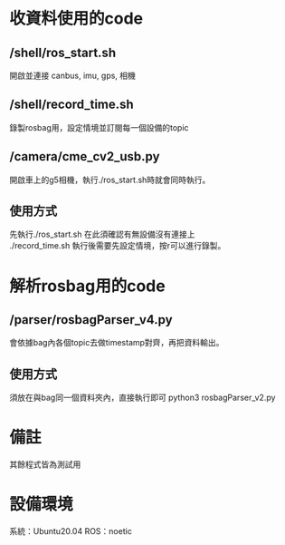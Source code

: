 # 收資料使用的code
## /shell/ros_start.sh
開啟並連接 canbus, imu, gps, 相機
## /shell/record_time.sh
錄製rosbag用，設定情境並訂閱每一個設備的topic
## /camera/cme_cv2_usb.py
開啟車上的g5相機，執行./ros_start.sh時就會同時執行。
## 使用方式
先執行./ros_start.sh 在此須確認有無設備沒有連接上 \
./record_time.sh 執行後需要先設定情境，按r可以進行錄製。

# 解析rosbag用的code
## /parser/rosbagParser_v4.py
會依據bag內各個topic去做timestamp對齊，再把資料輸出。
## 使用方式
須放在與bag同一個資料夾內，直接執行即可 python3 rosbagParser_v2.py

# 備註
其餘程式皆為測試用

# 設備環境
系統：Ubuntu20.04
ROS：noetic
